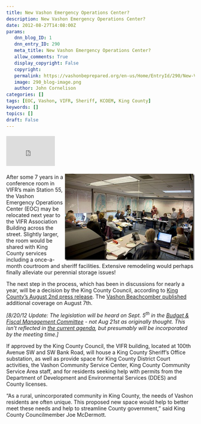```yaml
---
title: New Vashon Emergency Operations Center?
description: New Vashon Emergency Operations Center?
date: 2012-08-27T14:08:00Z
params:
   dnn_blog_ID: 1
   dnn_entry_ID: 290
   meta_title: New Vashon Emergency Operations Center?
   allow_comments: True
   display_copyright: False
   copyright: 
   permalink: https://vashonbeprepared.org/en-us/Home/EntryId/290/New-Vashon-Emergency-Operations-Center
   image: 290_blog-image.png
   author: John Cornelison
categories: []
tags: [EOC, Vashon, VIFR, Sheriff, KCOEM, King County]
keywords: []
topics: []
draft: False
---
```


<div class="wlWriterHeaderFooter" style="padding-bottom: 4px; margin: 0px; padding-left: 0px; padding-right: 0px; float: none; padding-top: 4px;"><iframe src="http://www.facebook.com/widgets/like.php?href=http://vashonbeprepared.org/News/Blogs/VashonPreparedness/tabid/164/EntryId/290/New-Vashon-Emergency-Operations-Center.aspx" frameborder="0" scrolling="no" style="width: 130px; height: 80px;border: medium none;"></iframe></div>
<p><a href="/images/dnnBlog/1/290/Windows-Live-Writer-d3d8edad8623_4FAF-ff_1283063_2.jpg"><img width="347" height="233" title="Vashon EOC in full operation during the June 5th 2012 Evergreen Quake Exercise. Photo ff_1283063 by John Cornelison" align="right" style="background-image: none;   margin: 0px 0px 5px 5px; padding-left: 0px; padding-right: 0px; display: inline; float: right;   padding-top: 0px;border: 0px;" alt="Vashon EOC in full operation during the June 5th 2012 Evergreen Quake Exercise. Photo ff_1283063 by John Cornelison" src="/images/dnnBlog/1/290/Windows-Live-Writer-d3d8edad8623_4FAF-ff_1283063_thumb.jpg" /></a>After some 7 years in a conference room in VIFR&rsquo;s main Station 55, the Vashon Emergency Operations Center (EOC) may be relocated next year to the VIFR Association Building across the street. Slightly larger, the room would be shared with King County services including a once-a-month courtroom and sheriff facilities. Extensive remodeling would perhaps finally alleviate our perennial storage issues!</p>
<p>The next step in the process, which has been in discussions for nearly a year, will be a decision by the King County Council, according to <a href="http://www.kingcounty.gov/exec/news/release/2012/August/02VashonRuralServiceCenter.aspx" target="_blank">King County&rsquo;s August 2nd press release</a>. The <a href="http://www.vashonbeachcomber.com/community/165304186.html" target="_blank">Vashon Beachcomber published</a> additional coverage on August 7th.</p>
<p><em>[8/20/12 Update: The legislation will be heard on Sept. 5<sup>th</sup> in the&nbsp;<a href="http://www.kingcounty.gov/council/committees/budget.aspx" target="_blank">Budget &amp; Fiscal Management Committee</a> - not Aug 21st as originally thought. This isn't reflected in <a href="http://mkcclegisearch.kingcounty.gov/custom/king/calendar.htm" target="_blank">the current agenda</a>, but presumably will be incorporated by the meeting time.]</em></p>
<p>If approved by the King County Council, the VIFR building, located at 100th Avenue SW and SW Bank Road, will house a King County Sheriff&rsquo;s Office substation, as well as provide space for King County District Court activities, the Vashon Community Service Center, King County Community Service Area staff, and for residents seeking help with permits from the Department of Development and Environmental Services (DDES) and County licenses.</p>
<p>&ldquo;As a rural, unincorporated community in King County, the needs of Vashon residents are often unique. This proposed new space would help to better meet these needs and help to streamline County government,&rdquo; said King County Councilmember Joe McDermott. </p>
